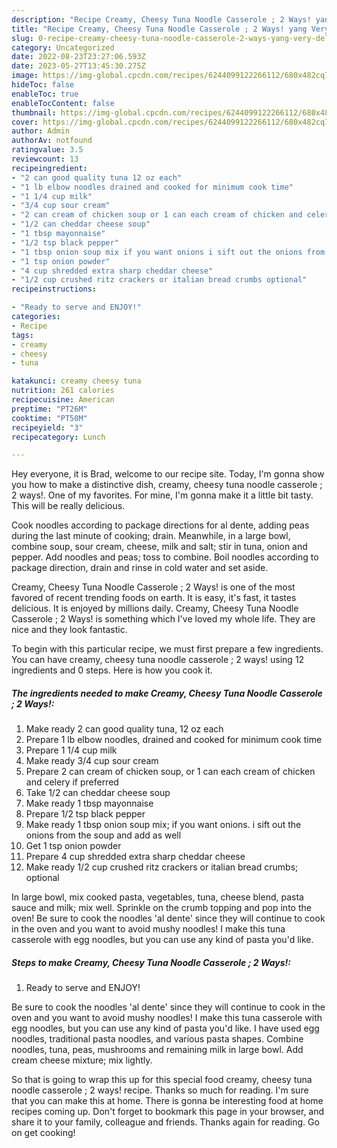 ```yaml
---
description: "Recipe Creamy, Cheesy Tuna Noodle Casserole ; 2 Ways! yang Very Delicious"
title: "Recipe Creamy, Cheesy Tuna Noodle Casserole ; 2 Ways! yang Very Delicious"
slug: 0-recipe-creamy-cheesy-tuna-noodle-casserole-2-ways-yang-very-delicious
category: Uncategorized
date: 2022-08-23T23:27:06.593Z
date: 2023-05-27T13:45:30.275Z
image: https://img-global.cpcdn.com/recipes/6244099122266112/680x482cq70/creamy-cheesy-tuna-noodle-casserole-2-ways-recipe-main-photo.jpg
hideToc: false
enableToc: true
enableTocContent: false
thumbnail: https://img-global.cpcdn.com/recipes/6244099122266112/680x482cq70/creamy-cheesy-tuna-noodle-casserole-2-ways-recipe-main-photo.jpg
cover: https://img-global.cpcdn.com/recipes/6244099122266112/680x482cq70/creamy-cheesy-tuna-noodle-casserole-2-ways-recipe-main-photo.jpg
author: Admin
authorAv: notfound
ratingvalue: 3.5
reviewcount: 13
recipeingredient:
- "2 can good quality tuna 12 oz each"
- "1 lb elbow noodles drained and cooked for minimum cook time"
- "1 1/4 cup milk"
- "3/4 cup sour cream"
- "2 can cream of chicken soup or 1 can each cream of chicken and celery if preferred"
- "1/2 can cheddar cheese soup"
- "1 tbsp mayonnaise"
- "1/2 tsp black pepper"
- "1 tbsp onion soup mix if you want onions i sift out the onions from the soup and add as well"
- "1 tsp onion powder"
- "4 cup shredded extra sharp cheddar cheese"
- "1/2 cup crushed ritz crackers or italian bread crumbs optional"
recipeinstructions:

- "Ready to serve and ENJOY!"
categories:
- Recipe
tags:
- creamy
- cheesy
- tuna

katakunci: creamy cheesy tuna 
nutrition: 261 calories
recipecuisine: American
preptime: "PT26M"
cooktime: "PT50M"
recipeyield: "3"
recipecategory: Lunch

---
```



Hey everyone, it is Brad, welcome to our recipe site. Today, I'm gonna show you how to make a distinctive dish, creamy, cheesy tuna noodle casserole ; 2 ways!. One of my favorites. For mine, I'm gonna make it a little bit tasty. This will be really delicious.

Cook noodles according to package directions for al dente, adding peas during the last minute of cooking; drain. Meanwhile, in a large bowl, combine soup, sour cream, cheese, milk and salt; stir in tuna, onion and pepper. Add noodles and peas; toss to combine. Boil noodles according to package direction, drain and rinse in cold water and set aside.

Creamy, Cheesy Tuna Noodle Casserole ; 2 Ways! is one of the most favored of recent trending foods on earth. It is easy, it's fast, it tastes delicious. It is enjoyed by millions daily. Creamy, Cheesy Tuna Noodle Casserole ; 2 Ways! is something which I've loved my whole life. They are nice and they look fantastic.


To begin with this particular recipe, we must first prepare a few ingredients. You can have creamy, cheesy tuna noodle casserole ; 2 ways! using 12 ingredients and 0 steps. Here is how you cook it.

<!--inarticleads1-->

##### The ingredients needed to make Creamy, Cheesy Tuna Noodle Casserole ; 2 Ways!:

1. Make ready 2 can good quality tuna, 12 oz each
1. Prepare 1 lb elbow noodles, drained and cooked for minimum cook time
1. Prepare 1 1/4 cup milk
1. Make ready 3/4 cup sour cream
1. Prepare 2 can cream of chicken soup, or 1 can each cream of chicken and celery if preferred
1. Take 1/2 can cheddar cheese soup
1. Make ready 1 tbsp mayonnaise
1. Prepare 1/2 tsp black pepper
1. Make ready 1 tbsp onion soup mix; if you want onions. i sift out the onions from the soup and add as well
1. Get 1 tsp onion powder
1. Prepare 4 cup shredded extra sharp cheddar cheese
1. Make ready 1/2 cup crushed ritz crackers or italian bread crumbs; optional


In large bowl, mix cooked pasta, vegetables, tuna, cheese blend, pasta sauce and milk; mix well. Sprinkle on the crumb topping and pop into the oven! Be sure to cook the noodles &#39;al dente&#39; since they will continue to cook in the oven and you want to avoid mushy noodles! I make this tuna casserole with egg noodles, but you can use any kind of pasta you&#39;d like. 

<!--inarticleads2-->

##### Steps to make Creamy, Cheesy Tuna Noodle Casserole ; 2 Ways!:


1. Ready to serve and ENJOY!

Be sure to cook the noodles &#39;al dente&#39; since they will continue to cook in the oven and you want to avoid mushy noodles! I make this tuna casserole with egg noodles, but you can use any kind of pasta you&#39;d like. I have used egg noodles, traditional pasta noodles, and various pasta shapes. Combine noodles, tuna, peas, mushrooms and remaining milk in large bowl. Add cream cheese mixture; mix lightly. 

So that is going to wrap this up for this special food creamy, cheesy tuna noodle casserole ; 2 ways! recipe. Thanks so much for reading. I'm sure that you can make this at home. There is gonna be interesting food at home recipes coming up. Don't forget to bookmark this page in your browser, and share it to your family, colleague and friends. Thanks again for reading. Go on get cooking!
